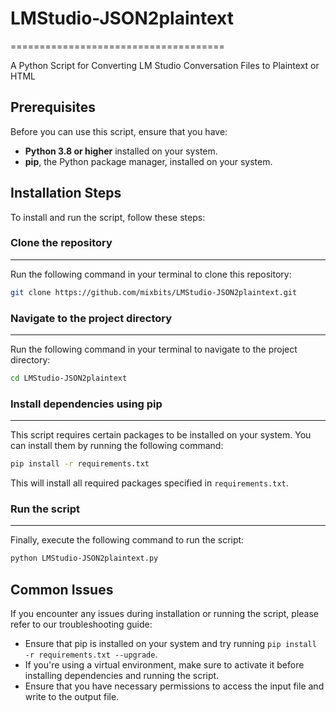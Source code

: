 # LMStudio-JSON2plaintext
=====================================

A Python Script for Converting LM Studio Conversation Files to Plaintext or HTML

## Prerequisites

Before you can use this script, ensure that you have:

*   **Python 3.8 or higher** installed on your system.
*   **pip**, the Python package manager, installed on your system.

## Installation Steps

To install and run the script, follow these steps:

### Clone the repository
----------------------------------------

 Run the following command in your terminal to clone this repository:
```bash
git clone https://github.com/mixbits/LMStudio-JSON2plaintext.git
```

### Navigate to the project directory
-----------------------------------------

Run the following command in your terminal to navigate to the project directory:
```bash
cd LMStudio-JSON2plaintext
```

### Install dependencies using pip
----------------------------------------

This script requires certain packages to be installed on your system. You can install them by running the following command:
```bash
pip install -r requirements.txt
```
This will install all required packages specified in `requirements.txt`.

### Run the script
-------------------

Finally, execute the following command to run the script:
```bash
python LMStudio-JSON2plaintext.py
```

## Common Issues

If you encounter any issues during installation or running the script, please refer to our troubleshooting guide:

*   Ensure that pip is installed on your system and try running `pip install -r requirements.txt --upgrade`.
*   If you're using a virtual environment, make sure to activate it before installing dependencies and running the script.
*   Ensure that you have necessary permissions to access the input file and write to the output file.
